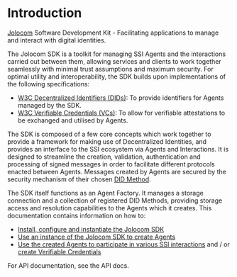 # Introduction

[Jolocom](https://jolocom.io) Software Development Kit - Facilitating applications to manage and
interact with digital identities.

The Jolocom SDK is a toolkit for managing SSI Agents and the interactions carried out between them, allowing services and clients to work together seamlessly with minimal trust assumptions and maximum security. For optimal utility and interoperability, the SDK builds upon implementations of the following specifications:

- [W3C Decentralized Identifiers (DIDs)](https://www.w3.org/TR/did-core/): To provide identifiers for Agents managed by the SDK.
- [W3C Verifiable Credentials (VCs)](https://www.w3.org/TR/vc-data-model/): To allow for verifiable attestations to be exchanged and utilised by Agents.

The SDK is composed of a few core concepts which work together to provide a framework for making use of Decentralized Identities, and provides an interface to the SSI ecosystem via Agents and Interactions. It is designed to streamline the creation, validation, authentication and processing of signed messages in order to facilitate different protocols enacted between Agents. Messages created by Agents are secured by the security mechanism of their chosen [DID Method](https://w3c.github.io/did-core/).

The SDK itself functions as an Agent Factory. It manages a storage connection and a collection of registered DID Methods, providing storage access and resolution capabilities to the Agents which it creates. This documentation contains information on how to:

- [Install, configure and instantiate the Jolocom SDK](sdk_install_conf.md)
- [Use an instance of the Jolocom SDK to create Agents](agents.md)
- [Use the created Agents to participate in various SSI interactions](interaction_flows.md) and / or [create Verifiable Credentials](credentials.md)

For API documentation, see the API docs.
